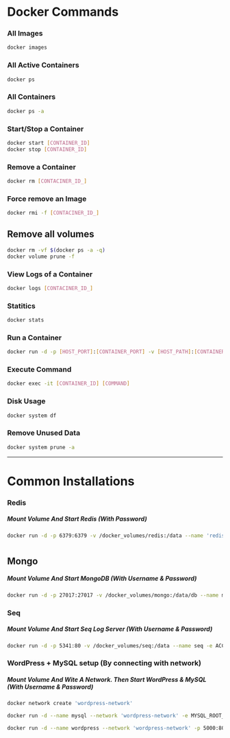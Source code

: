 # Docker Commands

### All Images
```bash
docker images
```

### All Active Containers
```bash
docker ps
```

### All Containers
```bash
docker ps -a
```

### Start/Stop a Container
```bash
docker start [CONTAINER_ID]
docker stop [CONTAINER_ID]
```

### Remove a Container
```bash
docker rm [CONTACINER_ID_]
```

### Force remove an Image
```bash
docker rmi -f [CONTACINER_ID_]
```

## Remove all volumes
```bash
docker rm -vf $(docker ps -a -q)
docker volume prune -f
```

### View Logs of a Container
```bash
docker logs [CONTACINER_ID_]
```

### Statitics
```bash
docker stats
```

### Run a Container
```bash
docker run -d -p [HOST_PORT]:[CONTAINER_PORT] -v [HOST_PATH]:[CONTAINER_PATH] --name [CONTAINER_NAME] [IMAGE_NAME]
```

### Execute Command
```bash
docker exec -it [CONTAINER_ID] [COMMAND]
```

### Disk Usage
```bash
docker system df
```

### Remove Unused Data
```bash
docker system prune -a
```

<hr/>

# Common Installations

### Redis
##### Mount Volume And Start Redis (With Password)

```bash
docker run -d -p 6379:6379 -v /docker_volumes/redis:/data --name 'rediscache' redis redis-server --requirepass ******
```

#
## Mongo
##### Mount Volume And Start MongoDB (With Username & Password)

```bash
docker run -d -p 27017:27017 -v /docker_volumes/mongo:/data/db --name mongodb -e MONGO_INITDB_ROOT_USERNAME=root -e MONGO_INITDB_ROOT_PASSWORD=****** mongo
```

### Seq
##### Mount Volume And Start Seq Log Server (With Username & Password)

```bash
docker run -d -p 5341:80 -v /docker_volumes/seq:/data --name seq -e ACCEPT_EULA=Y -e SEQ_FIRSTRUN_ADMINUSERNAME='********' -e SEQ_FIRSTRUN_ADMINPASSWORDHASH="$(echo '********' | docker run --rm -i datalust/seq config hash)" datalust/seq
```

### WordPress + MySQL setup (By connecting with network)
##### Mount Volume And Wite A Network. Then Start WordPress & MySQL (With Username & Password)

```bash
docker network create 'wordpress-network'

docker run -d --name mysql --network 'wordpress-network' -e MYSQL_ROOT_PASSWORD='*******' -e MYSQL_DATABASE='wordpress' -e MYSQL_USER='wordpressuser' -e MYSQL_PASSWORD='*******' -v /docker_volumes/mysql:/var/lib/mysql mysql

docker run -d --name wordpress --network 'wordpress-network' -p 5000:80 -e WORDPRESS_DB_HOST='mysql' -e WORDPRESS_DB_USER='wordpressuser' -e WORDPRESS_DB_PASSWORD='*******' -e WORDPRESS_DB_NAME='wordpress' -v /docker_volumes/wordpress:/var/www/html wordpress
```
